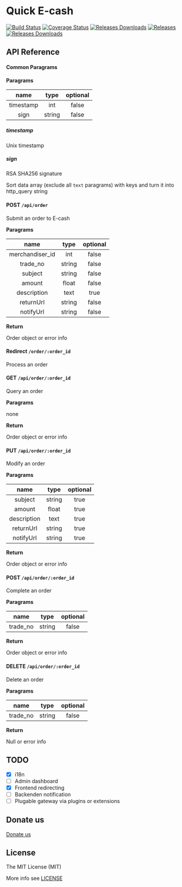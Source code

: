 Quick E-cash
===

[![Build Status](https://img.shields.io/travis/labs7in0/E-cash.svg)](https://travis-ci.org/labs7in0/E-cash)
[![Coverage Status](https://img.shields.io/codecov/c/github/labs7in0/E-cash.svg)](https://codecov.io/github/labs7in0/E-cash)
[![Releases Downloads](https://img.shields.io/github/downloads/labs7in0/E-cash/total.svg)](https://github.com/labs7in0/E-cash/releases)
[![Releases](https://img.shields.io/github/release/labs7in0/E-cash.svg)](https://github.com/labs7in0/E-cash/releases/latest)
[![Releases Downloads](https://img.shields.io/github/downloads/labs7in0/E-cash/latest/total.svg)](https://github.com/labs7in0/E-cash/releases/latest)

## API Reference

#### Common Paragrams

**Paragrams**

| name | type | optional |
|:----:|:----:|:--------:|
|timestamp|int|false|
|sign|string|false|

##### timestamp

Unix timestamp

##### sign

RSA SHA256 signature

Sort data array (exclude all `text` paragrams) with keys and turn it into http_query string

#### POST `/api/order`
Submit an order to E-cash

**Paragrams**

| name | type | optional |
|:----:|:----:|:--------:|
|merchandiser_id|int|false|
|trade_no|string|false|
|subject|string|false|
|amount|float|false|
|description|text|true|
|returnUrl|string|false|
|notifyUrl|string|false|

**Return**

Order object or error info

#### Redirect `/order/:order_id`
Process an order

#### GET `/api/order/:order_id`
Query an order

**Paragrams**

none

**Return**

Order object or error info

#### PUT `/api/order/:order_id`
Modify an order

**Paragrams**

| name | type | optional |
|:----:|:----:|:--------:|
|subject|string|true|
|amount|float|true|
|description|text|true|
|returnUrl|string|true|
|notifyUrl|string|true|

**Return**

Order object or error info

#### POST `/api/order/:order_id`
Complete an order

**Paragrams**

| name | type | optional |
|:----:|:----:|:--------:|
|trade_no|string|false|

**Return**

Order object or error info

#### DELETE `/api/order/:order_id`
Delete an order

**Paragrams**

| name | type | optional |
|:----:|:----:|:--------:|
|trade_no|string|false|

**Return**

Null or error info

## TODO
- [x] i18n
- [ ] Admin dashboard
- [x] Frontend redirecting
- [ ] Backenden notification
- [ ] Plugable gateway via plugins or extensions

## Donate us

[Donate us](https://7in0.me/#donate)

## License
 The MIT License (MIT)

 More info see [LICENSE](LICENSE)

